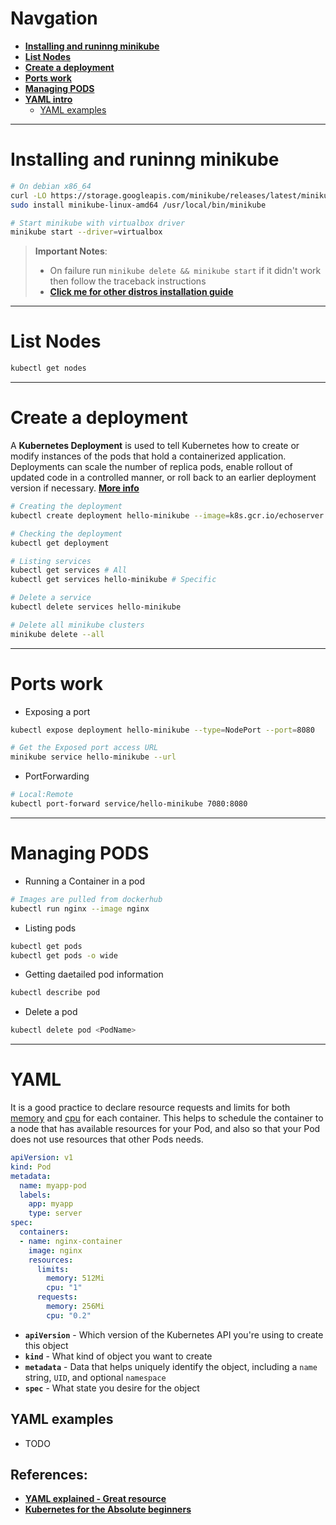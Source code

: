 # Navgation
- [**Installing and runinng minikube**](#Installing%20and%20runinng%20minikube)
- [**List Nodes**](#List%20Nodes)
- [**Create a deployment**](#Create%20a%20deployment)
- [**Ports work**](#Ports%20work)
- [**Managing PODS**](#Managing%20PODS)
- [**YAML intro**](#YAML%20intro)
	- [YAML examples](#YAML%20examples)
---
# Installing and runinng minikube
```bash
# On debian x86_64
curl -LO https://storage.googleapis.com/minikube/releases/latest/minikube-linux-amd64
sudo install minikube-linux-amd64 /usr/local/bin/minikube

# Start minikube with virtualbox driver
minikube start --driver=virtualbox
```
> **Important Notes**:
> - On failure run `minikube delete && minikube start` if it didn't work then follow the traceback instructions
> - [**Click me for other distros installation guide**](https://minikube.sigs.k8s.io/docs/start/) 

---
#  List Nodes
```bash
kubectl get nodes
```
---
# Create a deployment
A **Kubernetes Deployment** is used to tell Kubernetes how to create or modify instances of the pods that hold a containerized application. Deployments can scale the number of replica pods, enable rollout of updated code in a controlled manner, or roll back to an earlier deployment version if necessary. [**More info**](https://www.vmware.com/topics/glossary/content/kubernetes-deployment.html)
```bash
# Creating the deployment
kubectl create deployment hello-minikube --image=k8s.gcr.io/echoserver:1.4

# Checking the deployment
kubectl get deployment

# Listing services
kubectl get services # All
kubectl get services hello-minikube # Specific

# Delete a service
kubectl delete services hello-minikube

# Delete all minikube clusters
minikube delete --all
```
---
# Ports work
- Exposing a port
```bash
kubectl expose deployment hello-minikube --type=NodePort --port=8080

# Get the Exposed port access URL
minikube service hello-minikube --url
```
- PortForwarding
```bash
# Local:Remote 
kubectl port-forward service/hello-minikube 7080:8080 
```
---
# Managing PODS
- Running a Container in a pod
```bash
# Images are pulled from dockerhub
kubectl run nginx --image nginx
```
- Listing pods
```bash
kubectl get pods
kubectl get pods -o wide
```
- Getting daetailed pod information
```bash
kubectl describe pod
```
- Delete a pod
```bash
kubectl delete pod <PodName>
```
---
# YAML
It is a good practice to declare resource requests and limits for both [memory](https://kubernetes.io/docs/tasks/configure-pod-container/assign-memory-resource/) and [cpu](https://kubernetes.io/docs/tasks/configure-pod-container/assign-cpu-resource/) for each container. This helps to schedule the container to a node that has available resources for your Pod, and also so that your Pod does not use resources that other Pods needs.

```yaml
apiVersion: v1
kind: Pod
metadata:
  name: myapp-pod
  labels: 
    app: myapp
    type: server
spec:
  containers:
  - name: nginx-container
    image: nginx
    resources:
      limits:
        memory: 512Mi
        cpu: "1"
      requests:
        memory: 256Mi
        cpu: "0.2"
```
-   **`apiVersion`** - Which version of the Kubernetes API you're using to create this object
-   **`kind`** - What kind of object you want to create
-   **`metadata`** - Data that helps uniquely identify the object, including a `name` string, `UID`, and optional `namespace`
-   **`spec`** - What state you desire for the object
## YAML examples
- TODO

## References:
- [**YAML explained - Great resource**](https://learnk8s.io/templating-yaml-with-code#introduction-managing-yaml-files)
- [**Kubernetes for the Absolute beginners**](https://www.udemy.com/share/1013LO3@Wfs8GSg7yXNJf2pneg2OgTWAIXOkIF5-hguWhEg51WfgYYb7vWENhvP50PHfuWji/)
